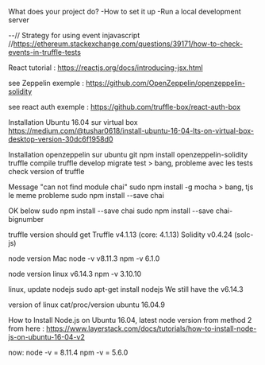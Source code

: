 What does your project do?
-How to set it up
-Run a local development server

--// Strategy for using event injavascript
//https://ethereum.stackexchange.com/questions/39171/how-to-check-events-in-truffle-tests


React tutorial : https://reactjs.org/docs/introducing-jsx.html

see Zeppelin exemple : https://github.com/OpenZeppelin/openzeppelin-solidity

see react auth exemple : https://github.com/truffle-box/react-auth-box


Installation Ubuntu 16.04 sur virtual box
https://medium.com/@tushar0618/install-ubuntu-16-04-lts-on-virtual-box-desktop-version-30dc6f1958d0

Installation openzeppelin sur ubuntu
git
  npm install openzeppelin-solidity
truffle compile
truffle develop
migrate
test > bang, probleme avec les tests
check version of truffle

Message "can not find module chai"
sudo npm install -g mocha > bang, tjs le meme probleme
sudo npm install --save chai

OK below
sudo npm install --save chai
sudo npm install --save chai-bignumber

truffle version
should get
  Truffle v4.1.13 (core: 4.1.13)
  Solidity v0.4.24 (solc-js)

node version Mac
  node -v
  v8.11.3
    npm -v
    6.1.0

node version linux
  v6.14.3
    npm -v
    3.10.10

linux, update nodejs
sudo apt-get install nodejs
We still have the   v6.14.3

version of linux
cat/proc/version
ubuntu 16.04.9

How to Install Node.js on Ubuntu 16.04, latest node version
from method 2 from here : https://www.layerstack.com/docs/tutorials/how-to-install-node-js-on-ubuntu-16-04-v2

now:
node -v = 8.11.4
npm -v = 5.6.0
